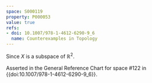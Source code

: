 ```yaml
---
space: S000119
property: P000053
value: true
refs:
- doi: 10.1007/978-1-4612-6290-9_6
  name: Counterexamples in Topology
---
```


Since $X$ is a subspace of $\mathbb{R}^2$.

Asserted in the General Reference Chart for space #122 in
{{doi:10.1007/978-1-4612-6290-9_6}}.

